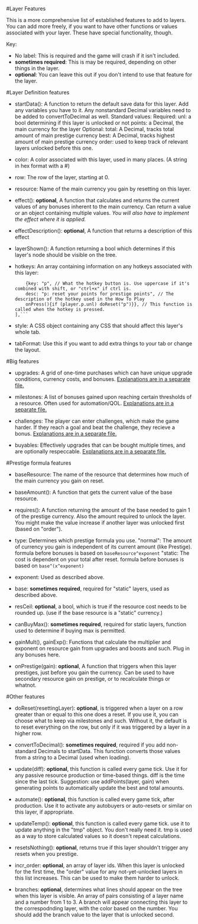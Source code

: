 #Layer Features

This is a more comprehensive list of established features to add to layers.
You can add more freely, if you want to have other functions or values associated with your layer. These have special functionality, though.

Key:    
- No label: This is required and the game will crash if it isn't included.
- **sometimes required**: This is may be required, depending on other things in the layer.
- **optional**: You can leave this out if you don't intend to use that feature for the layer.

#Layer Definition features

- startData(): A function to return the default save data for this layer. Add any variables you have to it.
             Any nonstandard Decimal variables need to be added to convertToDecimal as well.
    Standard values:
        Required:
            unl: a bool determining if this layer is unlocked or not
            points: a Decimal, the main currency for the layer
        Optional:
            total: A Decimal, tracks total amount of main prestige currency
            best: A Decimal, tracks highest amount of main prestige currency
            order: used to keep track of relevant layers unlocked before this one.

- color: A color associated with this layer, used in many places. (A string in hex format with a #)

- row: The row of the layer, starting at 0.

- resource: Name of the main currency you gain by resetting on this layer.

- effect(): **optional**, A function that calculates and returns the current values of any bonuses
    inherent to the main currency.
    Can return a value or an object containing multiple values.
    *You will also have to implement the effect where it is applied.*

- effectDescription(): **optional**, A function that returns a description of this effect

- layerShown(): A function returning a bool which determines if this layer's node should be visible on the tree.

- hotkeys: An array containing information on any hotkeys associated with this layer:
    ```hotkeys: [
        {key: "p", // What the hotkey button is. Use uppercase if it's combined with shift, or "ctrl+x" if ctrl is.
        desc: "p: reset your points for prestige points", // The description of the hotkey used in the How To Play
        onPress(){if (player.p.unl) doReset("p")}}, // This function is called when the hotkey is pressed.
    ],```

- style: A CSS object containing any CSS that should affect this layer's whole tab.

- tabFormat: Use this if you want to add extra things to your tab or change the layout.


#Big features

- upgrades: A grid of one-time purchases which can have unique upgrade conditions, currency costs, and bonuses.
    [Explanations are in a separate file.](upgrades.md)

- milestones: A list of bonuses gained upon reaching certain thresholds of a resource. Often used for automation/QOL.
    [Explanations are in a separate file.](milestones.md)

- challenges: The player can enter challenges, which make the game harder. If they reach a goal and beat the challenge,
              they recieve a bonus.
    [Explanations are in a separate file.](challenges.md)

- buyables: Effectively upgrades that can be bought multiple times, and are optionally respeccable.
    [Explanations are in a separate file.](buyables.md)


#Prestige formula features

- baseResource: The name of the resource that determines how much of the main currency you gain on reset.

- baseAmount(): A function that gets the current value of the base resource.

- requires(): A function returning the amount of the base needed to gain 1 of the prestige currency.
            Also the amount required to unlock the layer.
            You might make the value increase if another layer was unlocked first (based on "order").

- type: Determines which prestige formula you use.
    "normal": The amount of currency you gain is independent of its current amount (like Prestige).
        formula before bonuses is based on `baseResource^exponent`
    "static: The cost is dependent on your total after reset. 
        formula before bonuses is based on `base^(x^exponent)`

- exponent: Used as described above.

- base: **sometimes required**, required for "static" layers, used as described above.

- resCeil: **optional**, a bool, which is true if the resource cost needs to be rounded up.
            (use if the base resource is a "static" currency.)

- canBuyMax(): **sometimes required**, required for static layers, function used to determine if buying max is permitted.

- gainMult(), gainExp(): Functions that calculate the multiplier and exponent on resource gain from upgrades
                         and boosts and such. Plug in any bonuses here.

- onPrestige(gain): **optional**, A function that triggers when this layer prestiges, just before you gain the currency. 
                    Can be used to have secondary resource gain on prestige, or to recalculate things or whatnot.


#Other features

- doReset(resettingLayer): **optional**, is triggered when a layer on a row greater than or equal to this one does a reset.
                           If you use it, you can choose what to keep via milestones and such.
                           Without it, the default is to reset everything on the row, but only 
                           if it was triggered by a layer in a higher row.

- convertToDecimal(): **sometimes required**, required if you add non-standard Decimals to startData. 
                        This function converts those values from a string to a Decimal (used when loading).

- update(diff): **optional**, this function is called every game tick. Use it for any passive resource production or
                time-based things. diff is the time since the last tick.
                Suggestion: use addPoints(layer, gain) when generating points to automatically
                update the best and total amounts.

- automate(): **optional**, this function is called every game tick, after production. Use it to activate any
               autobuyers or auto-resets or similar on this layer, if appropriate. 

- updateTemp(): **optional**, this function is called every game tick. use it to update anything in the "tmp" object. 
                You don't really need it. tmp is used as a way to store calculated values so it doesn't repeat
                calculations.

- resetsNothing(): **optional**, returns true if this layer shouldn't trigger any resets when you prestige.

- incr_order: **optional**, an array of layer ids. When this layer is unlocked for the first time, the "order" value
              for any not-yet-unlocked layers in this list increases. This can be used to make them harder to unlock.

- branches: **optional**, determines what lines should appear on the tree when this layer is visible.
            An array of pairs consisting of a layer name and a number from 1 to 3.
            A branch will appear connecting this layer to the correspodnding layer, with the color based on the number.
            You should add the branch value to the layer that is unlocked second.

